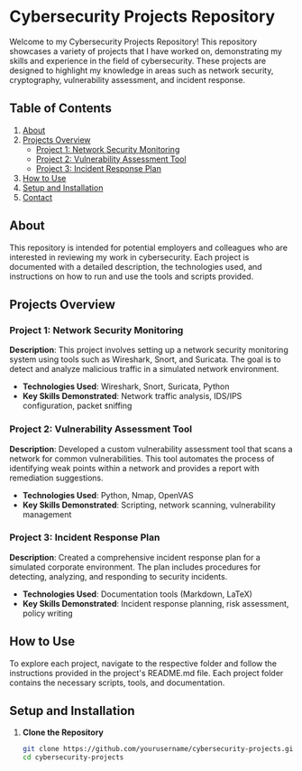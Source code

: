 # Cybersecurity Projects Repository

Welcome to my Cybersecurity Projects Repository! This repository showcases a variety of projects that I have worked on, demonstrating my skills and experience in the field of cybersecurity. These projects are designed to highlight my knowledge in areas such as network security, cryptography, vulnerability assessment, and incident response.

## Table of Contents

1. [About](#about)
2. [Projects Overview](#projects-overview)
   - [Project 1: Network Security Monitoring](#project-1-network-security-monitoring)
   - [Project 2: Vulnerability Assessment Tool](#project-2-vulnerability-assessment-tool)
   - [Project 3: Incident Response Plan](#project-3-incident-response-plan)
3. [How to Use](#how-to-use)
4. [Setup and Installation](#setup-and-installation)
5. [Contact](#contact)

## About

This repository is intended for potential employers and colleagues who are interested in reviewing my work in cybersecurity. Each project is documented with a detailed description, the technologies used, and instructions on how to run and use the tools and scripts provided.

## Projects Overview

### Project 1: Network Security Monitoring

**Description**: This project involves setting up a network security monitoring system using tools such as Wireshark, Snort, and Suricata. The goal is to detect and analyze malicious traffic in a simulated network environment.

- **Technologies Used**: Wireshark, Snort, Suricata, Python
- **Key Skills Demonstrated**: Network traffic analysis, IDS/IPS configuration, packet sniffing

### Project 2: Vulnerability Assessment Tool

**Description**: Developed a custom vulnerability assessment tool that scans a network for common vulnerabilities. This tool automates the process of identifying weak points within a network and provides a report with remediation suggestions.

- **Technologies Used**: Python, Nmap, OpenVAS
- **Key Skills Demonstrated**: Scripting, network scanning, vulnerability management

### Project 3: Incident Response Plan

**Description**: Created a comprehensive incident response plan for a simulated corporate environment. The plan includes procedures for detecting, analyzing, and responding to security incidents.

- **Technologies Used**: Documentation tools (Markdown, LaTeX)
- **Key Skills Demonstrated**: Incident response planning, risk assessment, policy writing

## How to Use

To explore each project, navigate to the respective folder and follow the instructions provided in the project's README.md file. Each project folder contains the necessary scripts, tools, and documentation.

## Setup and Installation

1. **Clone the Repository**
   ```bash
   git clone https://github.com/yourusername/cybersecurity-projects.git
   cd cybersecurity-projects
